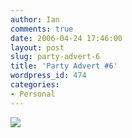 ```yaml
---
author: Ian
comments: true
date: 2006-04-24 17:46:00
layout: post
slug: party-advert-6
title: 'Party Advert #6'
wordpress_id: 474
categories:
- Personal
---
```


<img src="http://files.ianrenton.com/images/birthday-ads/bday-ad-yaoi.jpg"/>

